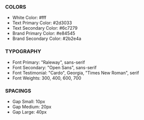 ### COLORS
- White Color: #fff
- Text Primary Color: #2d3033
- Text Secondary Color: #6c7279
- Brand Primary Color: #e84545
- Brand Secondary Color: #2b2e4a

### TYPOGRAPHY
- Font Primary: "Raleway", sans-serif
- Font Secondary: "Open Sans", sans-serif
- Font Testimonial: "Cardo", Georgia, "Times New Roman", serif
- Font Weights: 300, 400, 600, 700

###  SPACINGS
- Gap Small: 10px
- Gap Medium: 20px
- Gap Large: 40px